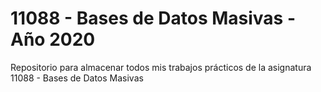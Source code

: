 # 11088 - Bases de Datos Masivas - Año 2020

Repositorio para almacenar todos mis trabajos prácticos de la asignatura 11088 - Bases de Datos Masivas
